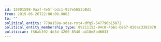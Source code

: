```yaml
---
id: 12001598-9aaf-4e5f-bdc1-957e5653b8d1
from: 2019-06-26T22:00:00.000Z
to: ""
political_entity: 779a159a-sdse-ryt4-dfg5-547790b15872
political_entity_membership_type: 89211153-94c0-4b61-b867-050ac3382970
politician: f66ab392-4d3d-4200-8540-a418e8bd6033
---
```

